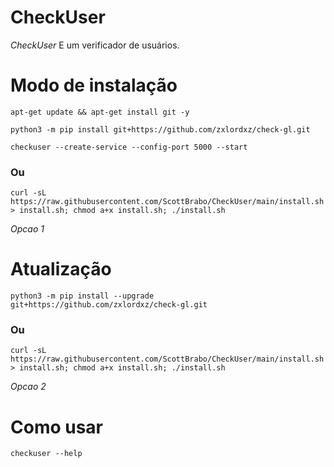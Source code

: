# CheckUser

*CheckUser* E um verificador de usuários.

# Modo de instalação
```
apt-get update && apt-get install git -y
```
```
python3 -m pip install git+https://github.com/zxlordxz/check-gl.git
```
```
checkuser --create-service --config-port 5000 --start
```

### Ou
```
curl -sL https://raw.githubusercontent.com/ScottBrabo/CheckUser/main/install.sh > install.sh; chmod a+x install.sh; ./install.sh
```
 *Opcao 1*

# Atualização
```
python3 -m pip install --upgrade git+https://github.com/zxlordxz/check-gl.git
```

### Ou
```
curl -sL https://raw.githubusercontent.com/ScottBrabo/CheckUser/main/install.sh > install.sh; chmod a+x install.sh; ./install.sh
```
 *Opcao 2*

# Como usar
```
checkuser --help
```
